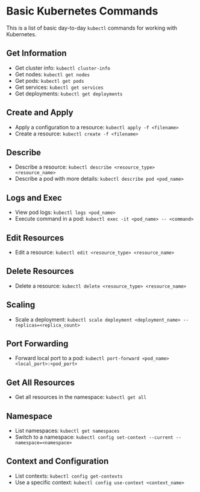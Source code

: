 # Basic Kubernetes Commands

This is a list of basic day-to-day `kubectl` commands for working with Kubernetes.

## Get Information

- Get cluster info: `kubectl cluster-info`
- Get nodes: `kubectl get nodes`
- Get pods: `kubectl get pods`
- Get services: `kubectl get services`
- Get deployments: `kubectl get deployments`

## Create and Apply

- Apply a configuration to a resource: `kubectl apply -f <filename>`
- Create a resource: `kubectl create -f <filename>`

## Describe

- Describe a resource: `kubectl describe <resource_type> <resource_name>`
- Describe a pod with more details: `kubectl describe pod <pod_name>`

## Logs and Exec

- View pod logs: `kubectl logs <pod_name>`
- Execute command in a pod: `kubectl exec -it <pod_name> -- <command>`

## Edit Resources

- Edit a resource: `kubectl edit <resource_type> <resource_name>`

## Delete Resources

- Delete a resource: `kubectl delete <resource_type> <resource_name>`

## Scaling

- Scale a deployment: `kubectl scale deployment <deployment_name> --replicas=<replica_count>`

## Port Forwarding

- Forward local port to a pod: `kubectl port-forward <pod_name> <local_port>:<pod_port>`

## Get All Resources

- Get all resources in the namespace: `kubectl get all`

## Namespace

- List namespaces: `kubectl get namespaces`
- Switch to a namespace: `kubectl config set-context --current --namespace=<namespace>`

## Context and Configuration

- List contexts: `kubectl config get-contexts`
- Use a specific context: `kubectl config use-context <context_name>`
